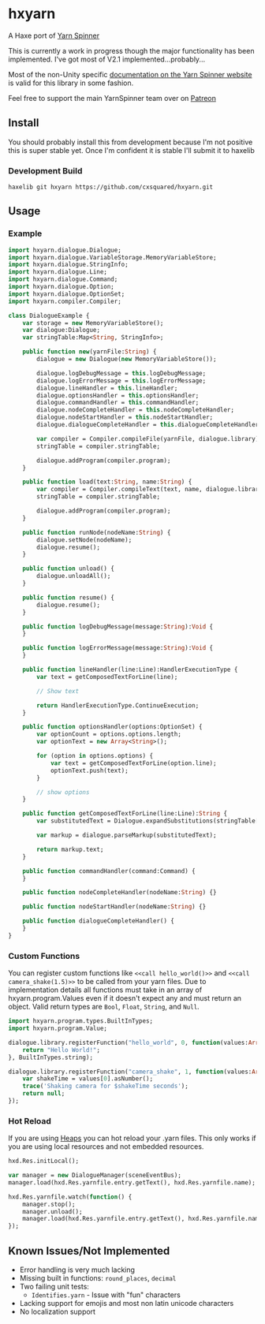 # hxyarn

A Haxe port of [Yarn Spinner](https://github.com/YarnSpinnerTool/YarnSpinner)

This is currently a work in progress though the major functionality has been implemented. I've got most of V2.1 implemented...probably...

Most of the non-Unity specific [documentation on the Yarn Spinner website](https://docs.yarnspinner.dev/) is valid for this library in some fashion.

Feel free to support the main YarnSpinner team over on [Patreon](https://www.patreon.com/secretlab)

## Install

You should probably install this from development because I'm not positive this is super stable yet. Once I'm confident it is stable I'll submit it to haxelib

### Development Build

```posh
haxelib git hxyarn https://github.com/cxsquared/hxyarn.git
```

## Usage

### Example

```haxe
import hxyarn.dialogue.Dialogue;
import hxyarn.dialogue.VariableStorage.MemoryVariableStore;
import hxyarn.dialogue.StringInfo;
import hxyarn.dialogue.Line;
import hxyarn.dialogue.Command;
import hxyarn.dialogue.Option;
import hxyarn.dialogue.OptionSet;
import hxyarn.compiler.Compiler;

class DialogueExample {
    var storage = new MemoryVariableStore();
    var dialogue:Dialogue;
    var stringTable:Map<String, StringInfo>;

    public function new(yarnFile:String) {
        dialogue = new Dialogue(new MemoryVariableStore());

        dialogue.logDebugMessage = this.logDebugMessage;
        dialogue.logErrorMessage = this.logErrorMessage;
        dialogue.lineHandler = this.lineHandler;
        dialogue.optionsHandler = this.optionsHandler;
        dialogue.commandHandler = this.commandHandler;
        dialogue.nodeCompleteHandler = this.nodeCompleteHandler;
        dialogue.nodeStartHandler = this.nodeStartHandler;
        dialogue.dialogueCompleteHandler = this.dialogueCompleteHandler;

        var compiler = Compiler.compileFile(yarnFile, dialogue.library);
        stringTable = compiler.stringTable;

        dialogue.addProgram(compiler.program);
    }

    public function load(text:String, name:String) {
        var compiler = Compiler.compileText(text, name, dialogue.library);
        stringTable = compiler.stringTable;

        dialogue.addProgram(compiler.program);
    }

    public function runNode(nodeName:String) {
        dialogue.setNode(nodeName);
        dialogue.resume();
    }

    public function unload() {
        dialogue.unloadAll();
    }

    public function resume() {
        dialogue.resume();
    }

    public function logDebugMessage(message:String):Void {
    }

    public function logErrorMessage(message:String):Void {
    }

    public function lineHandler(line:Line):HandlerExecutionType {
        var text = getComposedTextForLine(line);

        // Show text

        return HandlerExecutionType.ContinueExecution;
    }

    public function optionsHandler(options:OptionSet) {
        var optionCount = options.options.length;
        var optionText = new Array<String>();

        for (option in options.options) {
            var text = getComposedTextForLine(option.line);
            optionText.push(text);
        }

        // show options
    }

    public function getComposedTextForLine(line:Line):String {
        var substitutedText = Dialogue.expandSubstitutions(stringTable[line.id].text, line.substitutions);

        var markup = dialogue.parseMarkup(substitutedText);

        return markup.text;
    }

    public function commandHandler(command:Command) {
    }

    public function nodeCompleteHandler(nodeName:String) {}

    public function nodeStartHandler(nodeName:String) {}

    public function dialogueCompleteHandler() {
    }
}
```

### Custom Functions

You can register custom functions like `<<call hello_world()>>` and `<<call camera_shake(1.5)>>` to be called from your yarn files. Due to implementation details all functions must take in an array of hxyarn.program.Values even if it doesn't expect any and must return an object. Valid return types are `Bool`, `Float`, `String`, and `Null`.

```haxe
import hxyarn.program.types.BuiltInTypes;
import hxyarn.program.Value;

dialogue.library.registerFunction("hello_world", 0, function(values:Array<Value>) {
    return "Hello World!";
}, BuiltInTypes.string);

dialogue.library.registerFunction("camera_shake", 1, function(values:Array<Value>) {
    var shakeTime = values[0].asNumber();
    trace('Shaking camera for $shakeTime seconds');
    return null;
});
```

### Hot Reload

If you are using [Heaps](https://heaps.io/) you can hot reload your .yarn files. This only works if you are using local resources and not embedded resources.

```haxe
hxd.Res.initLocal();

var manager = new DialogueManager(sceneEventBus);
manager.load(hxd.Res.yarnfile.entry.getText(), hxd.Res.yarnfile.name);

hxd.Res.yarnfile.watch(function() {
    manager.stop();
    manager.unload();
    manager.load(hxd.Res.yarnfile.entry.getText(), hxd.Res.yarnfile.name);
});
```

## Known Issues/Not Implemented

- Error handling is very much lacking
- Missing built in functions: `round_places`, `decimal`
- Two failing unit tests:
  - `Identifies.yarn` - Issue with "fun" characters
- Lacking support for emojis and most non latin unicode characters
- No localization support
